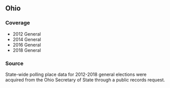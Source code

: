 ## Ohio

### Coverage

- 2012 General
- 2014 General
- 2016 General
- 2018 General

### Source

State-wide polling place data for 2012-2018 general elections were acquired from the Ohio Secretary of State through a public records request.